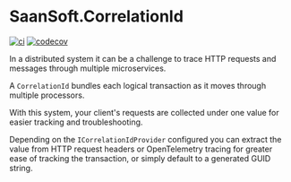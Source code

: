 # SaanSoft.CorrelationId

[![ci](https://github.com/saan800/saansoft-correlationid/actions/workflows/ci.yml/badge.svg)](https://github.com/saan800/saansoft-correlationid/actions/workflows/ci.yml)
[![codecov](https://codecov.io/gh/saan800/saansoft-correlationid/branch/main/graph/badge.svg?token=K88KBHI5K1)](https://codecov.io/gh/saan800/saansoft-correlationid)

In a distributed system it can be a challenge to trace HTTP requests and messages through multiple microservices.

A `CorrelationId` bundles each logical transaction as it moves through multiple processors.

With this system, your client's requests are collected under one value for easier tracking and troubleshooting.

Depending on the `ICorrelationIdProvider` configured you can extract the value from HTTP request headers or OpenTelemetry tracing for greater ease of tracking the transaction, or simply default to a generated GUID string.
